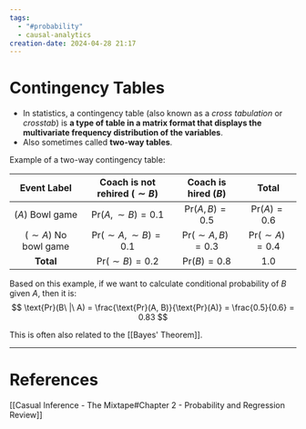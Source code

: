 ```yaml
---
tags:
  - "#probability"
  - causal-analytics
creation-date: 2024-04-28 21:17
---
```

# Contingency Tables

- In statistics, a contingency table (also known as a *cross tabulation* or *crosstab*) is **a type of table in a matrix format that displays the multivariate frequency distribution of the variables**.
- Also sometimes called **two-way tables**.


Example of a two-way contingency table:

|       Event Label       |  Coach is not rehired ($\sim B$)  |     Coach is hired ($B$)     |           Total           |
|:-----------------------:|:---------------------------------:|:----------------------------:|:-------------------------:|
|     ($A$) Bowl game     |   $\text{Pr}(A, \sim B) = 0.1$    |   $\text{Pr}(A, B) = 0.5$    |   $\text{Pr}(A) = 0.6$    |
| ($\sim A$) No bowl game | $\text{Pr}(\sim A, \sim B) = 0.1$ | $\text{Pr}(\sim A, B) = 0.3$ | $\text{Pr}(\sim A) = 0.4$ |
|        **Total**        |     $\text{Pr}(\sim B) = 0.2$     |     $\text{Pr}(B) = 0.8$     |           $1.0$           |

Based on this example, if we want to calculate conditional probability of $B$ given $A$, then it is:
$$
\text{Pr}(B\ |\ A) = \frac{\text{Pr}(A, B)}{\text{Pr}(A)} = \frac{0.5}{0.6} = 0.83
$$

This is often also related to the [[Bayes' Theorem]].


---
# References

[[Casual Inference - The Mixtape#Chapter 2 - Probability and Regression Review]]